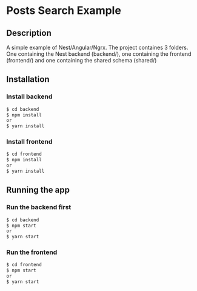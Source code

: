# Posts Search Example
## Description

A simple example of Nest/Angular/Ngrx. The project containes 3 folders.
One containing the Nest backend (backend/), one containing the frontend (frontend/)
and one containing the shared schema (shared/)

## Installation

### Install backend
```bash
$ cd backend
$ npm install
or
$ yarn install
```

### Install frontend
```bash
$ cd frontend
$ npm install
or
$ yarn install
```
## Running the app

### Run the backend first
```bash
$ cd backend
$ npm start
or 
$ yarn start
```

### Run the frontend
```bash
$ cd frontend
$ npm start
or 
$ yarn start
```
